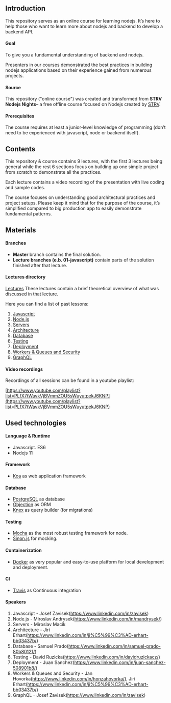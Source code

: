 ## Introduction
This repository serves as an online course for learning nodejs.
It’s here to help those who want to learn more about nodejs and backend to develop a backend API.

#### Goal
To give you a fundamental understanding of backend and nodejs.

Presenters in our courses demonstrated the best practices in building nodejs applications based on their experience gained from numerous projects.

#### Source
This repository ("online course") was created and transformed from **STRV Nodejs Nights**–
a free offline course focused on Nodejs created by [STRV](https://www.strv.com/).

#### Prerequisites
The course requires at least a junior-level knowledge of programming (don’t need to be experienced with javascript, node or backend itself).

## Contents

This repository & course contains 9 lectures, with the first 3 lectures being general while the rest 6 sections
focus on building up one simple project from scratch to demonstrate all the practices.

Each lecture contains a video recording of the presentation with live coding and sample codes.

The course focuses on understanding good architectural practices and project setups. Please keep it mind that for the purpose of the course, it’s simplified compared to big production app to easily demonstrate fundamental patterns.

## Materials

#### Branches
- **Master** branch contains the final solution.
- **Lecture branches (e.b. 01-javascript)** contain parts of the solution finished after that lecture.

#### Lectures directory

[Lectures](https://github.com/strvcom/nodejs-nights-2018/tree/master/lectures)
These lectures contain a brief theoretical overview of what was discussed in that lecture.

Here you can find a list of past lessons:

1. [Javascript](https://github.com/strvcom/nodejs-nights-2018/tree/master/lectures/01-javascript)
2. [Node.js](https://github.com/strvcom/nodejs-nights-2018/tree/master/lectures/02-nodejs)
3. [Servers](https://github.com/strvcom/nodejs-nights-2018/tree/master/lectures/03-servers)
4. [Architecture](https://github.com/strvcom/nodejs-nights-2018/tree/master/lectures/04-architecture)
5. [Database](https://github.com/strvcom/nodejs-nights-2018/tree/master/lectures/05-database)
6. [Testing](https://github.com/strvcom/nodejs-nights-2018/tree/master/lectures/06-testing)
7. [Deployment](https://github.com/strvcom/nodejs-nights-2018/tree/master/lectures/07-deployment)
8. [Workers & Queues and Security](https://github.com/strvcom/nodejs-nights-2018/tree/master/lectures/08-workers-security)
9. [GraphQL](https://github.com/strvcom/nodejs-nights-2018/tree/master/lectures/09-graphql)

#### Video recordings
Recordings of all sessions can be found in a youtube playlist:

[https://www.youtube.com/playlist?list=PLfX7tWavkVjBVmmZOU5sWuyutpekJ6KNP](https://www.youtube.com/playlist?list=PLfX7tWavkVjBVmmZOU5sWuyutpekJ6KNP)


## Used technologies
#### Language & Runtime
- Javascript. ES6
- Nodejs 11

#### Framework
- [Koa](https://github.com/koajs/koa) as web application framework

#### Database
- [PostgreSQL](https://www.postgresql.org/) as database
- [Objection](https://github.com/sensepost/objection) as ORM
- [Knex](https://github.com/tgriesser/knex) as query builder (for migrations)

#### Testing
- [Mocha](https://github.com/mochajs/mocha) as the most robust testing framework for node.
- [Sinon.js](https://sinonjs.org/) for mocking.

#### Containerization
- [Docker](https://www.docker.com/) as very popular and easy-to-use platform for local development and deployment.

#### CI
- [Travis](https://travis-ci.org/) as Continuous integration


#### Speakers
1. Javascript - Josef Zavisek(https://www.linkedin.com/in/zavisek)
2. Node.js - Miroslav Andrysek(https://www.linkedin.com/in/mandrysek/)
3. Servers - Miroslav Macik
4. Architecture - Jiri Erhart(https://www.linkedin.com/in/ji%C5%99%C3%AD-erhart-bb03437b/)
5. Database - Samuel Prado(https://www.linkedin.com/in/samuel-prado-80b80121/)
6. Testing - David Ruzicka(https://www.linkedin.com/in/davidruzickacz/)
7. Deployment - Juan Sanchez(https://www.linkedin.com/in/juan-sanchez-508901b8/)
8. Workers & Queues and Security - Jan Hovorka(https://www.linkedin.com/in/honzahovorka/), Jiri Erhart(https://www.linkedin.com/in/ji%C5%99%C3%AD-erhart-bb03437b/)
9. GraphQL - Josef Zavisek(https://www.linkedin.com/in/zavisek)